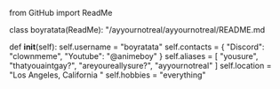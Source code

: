 from GitHub import ReadMe

class boyratata(ReadMe): 
    "/ayyournotreal/ayyournotreal/README.md

def __init__(self):
    self.username = "boyratata"
    self.contacts = {
        "Discord": "clownmeme",
        "Youtube": "@animeboy"
    }
    self.aliases = [
        "yousure",
        "thatyouaintgay?",
        "areyoureallysure?",
        "ayyournotreal"
    ]
    self.location = "Los Angeles, California "
    self.hobbies = "everything"
